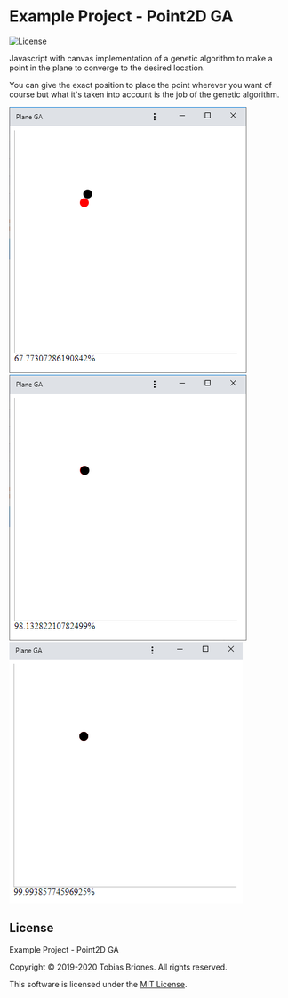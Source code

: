 # Example Project - Point2D GA
[![License](https://img.shields.io/github/license/tobiasbriones/example.cs.optimization.algorithm.web.point2d_ga)](https://github.com/TobiasBriones/example.cs.optimization.algorithm.web.point2d_ga/blob/master/LICENSE)

Javascript with canvas implementation of a genetic algorithm to make a point in the plane to converge to the desired location.

You can give the exact position to place the point wherever you want of course but what it's taken into account is the job of
the genetic algorithm.

[![Screenshot 1](https://raw.githubusercontent.com/TobiasBriones/images/master/example-projects/example.cs.optimization.algorithm.web.point2d-ga/screenshot-1.png)](https://github.com/TobiasBriones/images/tree/master/example-projects)
[![Screenshot 2](https://raw.githubusercontent.com/TobiasBriones/images/master/example-projects/example.cs.optimization.algorithm.web.point2d-ga/screenshot-2.png)](https://github.com/TobiasBriones/images/tree/master/example-projects)
[![Screenshot 3](https://raw.githubusercontent.com/TobiasBriones/images/master/example-projects/example.cs.optimization.algorithm.web.point2d-ga/screenshot-3.png)](https://github.com/TobiasBriones/images/tree/master/example-projects)

## License
Example Project - Point2D GA

Copyright © 2019-2020 Tobias Briones. All rights reserved.

This software is licensed under the [MIT License](https://github.com/TobiasBriones/example.cs.optimization.algorithm.web.point2d-ga/blob/master/LICENSE).
